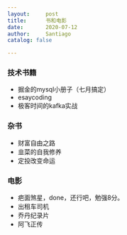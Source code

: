 ```yaml
---
layout:     post
title:      书和电影
date:       2020-07-12
author:     Santiago
catalog: false

---
```

### 技术书籍
* 掘金的mysql小册子（七月搞定）
* esaycoding
* 极客时间的kafka实战

### 杂书
* 财富自由之路
* 韭菜的自我修养
* 定投改变命运

### 电影

* 疤面煞星，done，还行吧，勉强8分。
* 出租车司机
* 乔丹纪录片
* 阿飞正传

        